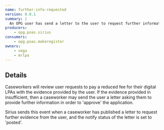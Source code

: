 ```yaml
---
name: further-info-requested
version: 0.0.1
summary: |
  An OPG user has send a letter to the user to request further information to support their application to pay a reduced fee for their LPA
producers:
    - opg.poas.sirius
consumers:
    - opg.poas.makeregister
owners:
    - vega
    - mrlpa
---
```


## Details

Caseworkers will review user requests to pay a reduced fee for their digital LPAs with the evidence provided by the user. If the evidence provided in insufficient, then a caseworker may send the user a letter asking them to provide further information in order to 'approve' the application.

Sirius sends this event when a caseworker has published a letter to request further evidence from the user, and the notify status of the letter is set to 'posted'.

<NodeGraph title="Consumer / Producer Diagram" />

<EventExamples />

<Schema />
